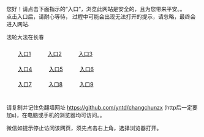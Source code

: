 您好！请点击下面指示的“入口”，浏览此网站是安全的，且为您带来平安。。 <br/>
点击入口后，请耐心等待， 过程中可能会出现无法打开的提示，请忽略，最终会进入网站. </br>

法轮大法在长春<br/>
<div style="padding:10px"><a style="margin:20px" target="_blank" href="https://dki0olzzff7k2.cloudfront.net/2Qpsp?pnahvsg" id="ccLink1" rel="nofollow">入口1</a> <a target="_blank" style="margin:20px" href="https://d2ivxvtuosnj2b.cloudfront.net/2Qpsp?rcsjls" id="ccLink2" rel="nofollow">入口2</a> <a style="margin:20px" target="_blank" href="https://dmbjvz5ov9j62.cloudfront.net/2Qpsp?zbtqfyo" id="ccLink3" rel="nofollow">入口3</a></div>

<div style="padding:10px" ><a style="margin:20px" target="_blank" href="https://dki0olzzff7k2.cloudfront.net/2Qpsp?pnahvsg" id="ccLink4" rel="nofollow">入口4</a> <a style="margin:20px" href="https://d2ivxvtuosnj2b.cloudfront.net/2Qpsp?rcsjls" target="_blank" id="ccLink5" rel="nofollow">入口5</a> <a style="margin:20px" href="https://dmbjvz5ov9j62.cloudfront.net/2Qpsp?zbtqfyo" target="_blank" id="ccLink6" rel="nofollow">入口6</a></div>

<div style="padding:10px"><a style="margin:20px" target="_blank" href="https://dki0olzzff7k2.cloudfront.net/2Qpsp?pnahvsg" id="ccLink7" rel="nofollow">入口7</a> <a style="margin:20px" href="https://d2ivxvtuosnj2b.cloudfront.net/2Qpsp?rcsjls" target="_blank" id="ccLink8" rel="nofollow">入口8</a> <a style="margin:20px" target="_blank" href="https://dmbjvz5ov9j62.cloudfront.net/2Qpsp?zbtqfyo" id="ccLink9" rel="nofollow">入口9</a></div>

<br/>



请复制并记住免翻墙网址 https://github.com/yntd/changchunzx (http后一定要加s)，在电脑或手机的浏览器均可访问。。<br/>

微信如提示停止访问该网页，须先点击右上角，选择浏览器打开。
